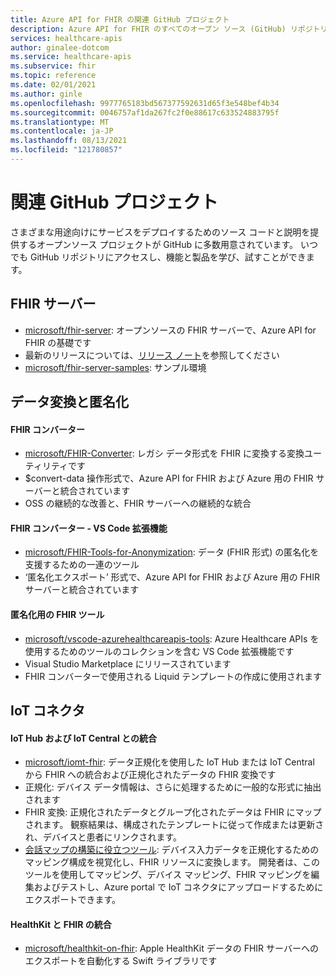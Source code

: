 ```yaml
---
title: Azure API for FHIR の関連 GitHub プロジェクト
description: Azure API for FHIR のすべてのオープン ソース (GitHub) リポジトリを一覧表示します。
services: healthcare-apis
author: ginalee-dotcom
ms.service: healthcare-apis
ms.subservice: fhir
ms.topic: reference
ms.date: 02/01/2021
ms.author: ginle
ms.openlocfilehash: 9977765183bd567377592631d65f3e548bef4b34
ms.sourcegitcommit: 0046757af1da267fc2f0e88617c633524883795f
ms.translationtype: MT
ms.contentlocale: ja-JP
ms.lasthandoff: 08/13/2021
ms.locfileid: "121780857"
---
```

# <a name="related-github-projects"></a>関連 GitHub プロジェクト

さまざまな用途向けにサービスをデプロイするためのソース コードと説明を提供するオープンソース プロジェクトが GitHub に多数用意されています。 いつでも GitHub リポジトリにアクセスし、機能と製品を学び、試すことができます。 

## <a name="fhir-server"></a>FHIR サーバー
* [microsoft/fhir-server](https://github.com/microsoft/fhir-server/): オープンソースの FHIR サーバーで、Azure API for FHIR の基礎です
* 最新のリリースについては、[リリース ノート](https://github.com/microsoft/fhir-server/releases)を参照してください
* [microsoft/fhir-server-samples](https://github.com/microsoft/fhir-server-samples): サンプル環境

## <a name="data-conversion--anonymization"></a>データ変換と匿名化

#### <a name="fhir-converter"></a>FHIR コンバーター
* [microsoft/FHIR-Converter](https://github.com/microsoft/FHIR-Converter): レガシ データ形式を FHIR に変換する変換ユーティリティです
* $convert-data 操作形式で、Azure API for FHIR および Azure 用の FHIR サーバーと統合されています
* OSS の継続的な改善と、FHIR サーバーへの継続的な統合
 
#### <a name="fhir-converter---vs-code-extension"></a>FHIR コンバーター - VS Code 拡張機能
* [microsoft/FHIR-Tools-for-Anonymization](https://github.com/microsoft/FHIR-Tools-for-Anonymization): データ (FHIR 形式) の匿名化を支援するための一連のツール
* ‘匿名化エクスポート’ 形式で、Azure API for FHIR および Azure 用の FHIR サーバーと統合されています

#### <a name="fhir-tools-for-anonymization"></a>匿名化用の FHIR ツール
* [microsoft/vscode-azurehealthcareapis-tools](https://github.com/microsoft/vscode-azurehealthcareapis-tools): Azure Healthcare APIs を使用するためのツールのコレクションを含む VS Code 拡張機能です
* Visual Studio Marketplace にリリースされています
* FHIR コンバーターで使用される Liquid テンプレートの作成に使用されます

## <a name="iot-connector"></a>IoT コネクタ

#### <a name="integration-with-iot-hub-and-iot-central"></a>IoT Hub および IoT Central との統合
* [microsoft/iomt-fhir](https://github.com/microsoft/iomt-fhir): データ正規化を使用した IoT Hub または IoT Central から FHIR への統合および正規化されたデータの FHIR 変換です
* 正規化: デバイス データ情報は、さらに処理するために一般的な形式に抽出されます
* FHIR 変換: 正規化されたデータとグループ化されたデータは FHIR にマップされます。 観察結果は、構成されたテンプレートに従って作成または更新され、デバイスと患者にリンクされます。
* [会話マップの構築に役立つツール](https://github.com/microsoft/iomt-fhir/tree/master/tools/data-mapper): デバイス入力データを正規化するためのマッピング構成を視覚化し、FHIR リソースに変換します。 開発者は、このツールを使用してマッピング、デバイス マッピング、FHIR マッピングを編集およびテストし、Azure portal で IoT コネクタにアップロードするためにエクスポートできます。

#### <a name="healthkit-and-fhir-integration"></a>HealthKit と FHIR の統合
* [microsoft/healthkit-on-fhir](https://github.com/microsoft/healthkit-on-fhir): Apple HealthKit データの FHIR サーバーへのエクスポートを自動化する Swift ライブラリです

 